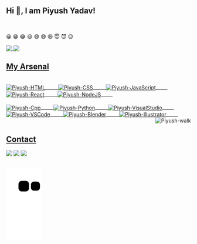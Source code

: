 ## Hi 🙂, I am Piyush Yadav! 
</br>
<p>&#128512 &#128513 &#128514 &#128515 &#128516 &#128517 &#128518 &#128519 &#128520 &#128521</p>
 <div>
  <a href="https://github.com/piyushya">
   <img align="center" height="170" src="https://github-readme-stats.vercel.app/api/top-langs/?username=piyushya&layout=compact&langs_count=16&theme=dracula"/>
  <img align="center" src="https://github-readme-stats.vercel.app/api?username=piyushya&show_icons=true&theme=dracula&include_all_commits=true&count_private=true&hide=issues"/>
</div>
 
 ## My Arsenal
<div style="display: inline_block"><br>
 <img height="40" align="center" alt="Piyush-HTML" height="30" width="40" src="https://cdn.jsdelivr.net/gh/devicons/devicon/icons/html5/html5-original.svg">
 &nbsp;&nbsp;&nbsp;&nbsp;&nbsp;&nbsp;&nbsp;
  <img height="40" align="center" alt="Piyush-CSS" height="30" width="40" src="https://cdn.jsdelivr.net/gh/devicons/devicon/icons/css3/css3-original.svg">
 &nbsp;&nbsp;&nbsp;&nbsp;&nbsp;&nbsp;&nbsp;
 <img height="40" align="center" alt="Piyush-JavaScript" height="30" width="40" src="https://cdn.jsdelivr.net/gh/devicons/devicon/icons/javascript/javascript-original.svg">
 &nbsp;&nbsp;&nbsp;&nbsp;&nbsp;&nbsp;&nbsp;
 <img height="40" align="center" alt="Piyush-React" height="30" width="40" src="https://cdn.jsdelivr.net/gh/devicons/devicon/icons/react/react-original.svg">
 &nbsp;&nbsp;&nbsp;&nbsp;&nbsp;&nbsp;&nbsp;
 <img height="40" align="center" alt="Piyush-NodeJS" height="30" width="40" src="https://cdn.jsdelivr.net/gh/devicons/devicon/icons/nodejs/nodejs-original.svg">
 &nbsp;&nbsp;&nbsp;&nbsp;&nbsp;&nbsp;&nbsp;<br><br>
  <img height="40" align="center" alt="Piyush-Cpp" height="30" width="40" src="https://cdn.jsdelivr.net/gh/devicons/devicon/icons/cplusplus/cplusplus-original.svg">
 &nbsp;&nbsp;&nbsp;&nbsp;&nbsp;&nbsp;&nbsp;
  <img height="40" align="center" alt="Piyush-Python" height="30" width="40" src="https://cdn.jsdelivr.net/gh/devicons/devicon/icons/python/python-original.svg">
 &nbsp;&nbsp;&nbsp;&nbsp;&nbsp;&nbsp;&nbsp;
  <img height="40" align="center" alt="Piyush-VisualStudio" height="30" width="40" src="https://cdn.jsdelivr.net/gh/devicons/devicon/icons/visualstudio/visualstudio-plain.svg">
 &nbsp;&nbsp;&nbsp;&nbsp;&nbsp;&nbsp;&nbsp;
 <img height="40" align="center" alt="Piyush-VSCode" height="30" width="40" src="https://cdn.jsdelivr.net/gh/devicons/devicon/icons/vscode/vscode-original.svg">
 &nbsp;&nbsp;&nbsp;&nbsp;&nbsp;&nbsp;&nbsp;
  <img height="40" align="center" alt="Piyush-Blender" height="30" width="40" src="https://cdn.jsdelivr.net/gh/devicons/devicon/icons/blender/blender-original.svg">
 &nbsp;&nbsp;&nbsp;&nbsp;&nbsp;&nbsp;&nbsp;
 <img height="40" align="center" alt="Piyush-Illustrator" height="30" width="40" src="https://cdn.jsdelivr.net/gh/devicons/devicon/icons/illustrator/illustrator-plain.svg">
 &nbsp;&nbsp;&nbsp;&nbsp;&nbsp;&nbsp;&nbsp;
 
  <img align = "right" height="180em" alt="Piyush-walk" src="https://media4.giphy.com/media/3oKIPtjElfqwMOTbH2/giphy.gif?cid=ecf05e47owk1oobsra0f7obsg2yd64xk48dshv2u8qjswj2h&rid=giphy.gif&ct=g">
</div>
  
</br>

## Contact 
<div> 
  <a href="https://www.linkedin.com/in/piyushya/" target="_blank"><img src="https://img.shields.io/badge/-LinkedIn-%230077B5?style=for-the-badge&logo=linkedin&logoColor=white" target="_blank"></a> 
  <a href="https://www.instagram.com/piyush_4r7/" target="_blank"><img src="https://img.shields.io/badge/-Instagram-%23E4405F?style=for-the-badge&logo=instagram&logoColor=white" target="_blank"></a>
  <a href = "mailto: piyushya012@gmail.com"><img src="https://img.shields.io/badge/-Gmail-%23333?style=for-the-badge&logo=gmail&logoColor=white" target="_blank"></a>
 </br>
</br>
 
  ![Snake animation](https://github.com/piyushya/piyushya/blob/output/github-contribution-grid-snake.svg)
 
</div>

